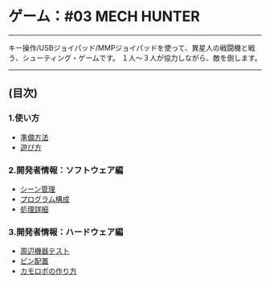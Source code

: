 # ゲーム：#03 MECH HUNTER
----

キー操作/USBジョイパッド/MMPジョイパッドを使って、異星人の戦闘機と戦う、シューティング・ゲームです。
１人～３人が協力しながら、敵を倒します。

----
## (目次)

### 1.使い方
- [準備方法     ](./README/10_準備方法.MD)
- [遊び方       ](./README/11_遊び方.MD  )

### 2.開発者情報：ソフトウェア編
- [シーン管理    ](./README/30_シーン管理.MD    )
- [プログラム構成](./README/31_プログラム構成.MD)
- [処理詳細      ](./README/32_処理詳細.MD      )

### 3.開発者情報：ハードウェア編
- [周辺機器テスト  ](./README/40_テスト.MD  )
- [ピン配置        ](./README/40_ピン配置.MD)
- [カモロボの作り方](./README/40_カモロボ.MD)
